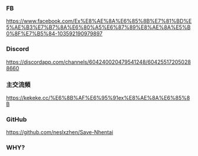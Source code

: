 ### FB
https://www.facebook.com/Ex%E8%AE%8A%E6%85%8B%E7%81%BD%E5%AE%B3%E7%B7%8A%E6%80%A5%E6%87%89%E8%AE%8A%E5%B0%8F%E7%B5%84-103592190979897

### Discord
https://discordapp.com/channels/604240020479541248/604255172050288660

### 主交流頻
https://kekeke.cc/%E6%8B%AF%E6%95%91ex%E8%AE%8A%E6%85%8B

### GitHub
https://github.com/neslxzhen/Save-Nhentai

### WHY?
